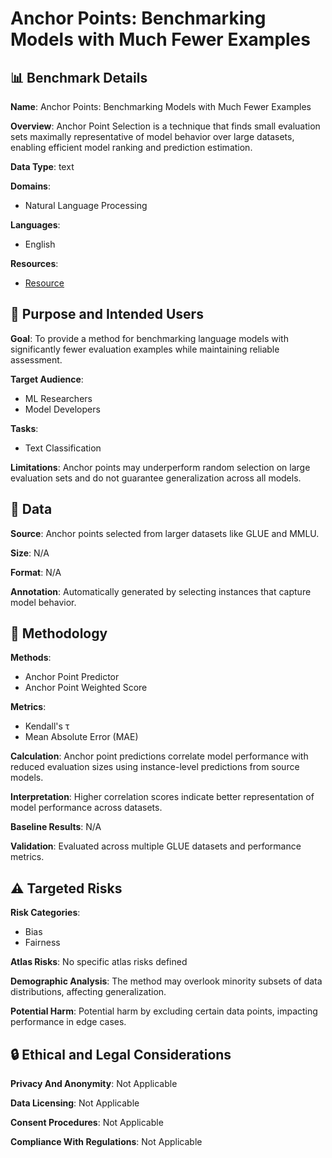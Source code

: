 # Anchor Points: Benchmarking Models with Much Fewer Examples

## 📊 Benchmark Details

**Name**: Anchor Points: Benchmarking Models with Much Fewer Examples

**Overview**: Anchor Point Selection is a technique that finds small evaluation sets maximally representative of model behavior over large datasets, enabling efficient model ranking and prediction estimation.

**Data Type**: text

**Domains**:
- Natural Language Processing

**Languages**:
- English

**Resources**:
- [Resource](https://arxiv.org/abs/2309.08638)

## 🎯 Purpose and Intended Users

**Goal**: To provide a method for benchmarking language models with significantly fewer evaluation examples while maintaining reliable assessment.

**Target Audience**:
- ML Researchers
- Model Developers

**Tasks**:
- Text Classification

**Limitations**: Anchor points may underperform random selection on large evaluation sets and do not guarantee generalization across all models.

## 💾 Data

**Source**: Anchor points selected from larger datasets like GLUE and MMLU.

**Size**: N/A

**Format**: N/A

**Annotation**: Automatically generated by selecting instances that capture model behavior.

## 🔬 Methodology

**Methods**:
- Anchor Point Predictor
- Anchor Point Weighted Score

**Metrics**:
- Kendall's τ
- Mean Absolute Error (MAE)

**Calculation**: Anchor point predictions correlate model performance with reduced evaluation sizes using instance-level predictions from source models.

**Interpretation**: Higher correlation scores indicate better representation of model performance across datasets.

**Baseline Results**: N/A

**Validation**: Evaluated across multiple GLUE datasets and performance metrics.

## ⚠️ Targeted Risks

**Risk Categories**:
- Bias
- Fairness

**Atlas Risks**:
No specific atlas risks defined

**Demographic Analysis**: The method may overlook minority subsets of data distributions, affecting generalization.

**Potential Harm**: Potential harm by excluding certain data points, impacting performance in edge cases.

## 🔒 Ethical and Legal Considerations

**Privacy And Anonymity**: Not Applicable

**Data Licensing**: Not Applicable

**Consent Procedures**: Not Applicable

**Compliance With Regulations**: Not Applicable
